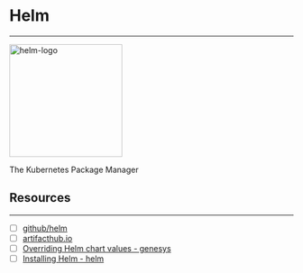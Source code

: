 # Helm
---

<img src="https://user-images.githubusercontent.com/686194/57031240-0cab6300-6bfc-11e9-9a24-b6806f41743f.png" alt="helm-logo" width="200" height="200" alt="helm-logo" />

The Kubernetes Package Manager

## Resources
---
- [ ] [github/helm](https://github.com/helm/helm)
- [ ] [artifacthub.io](https://artifacthub.io/)
- [ ] [Overriding Helm chart values - genesys](https://all.docs.genesys.com/PrivateEdition/Current/PEGuide/HelmOverrides)
- [ ] [Installing Helm - helm](https://helm.sh/docs/intro/install/)
